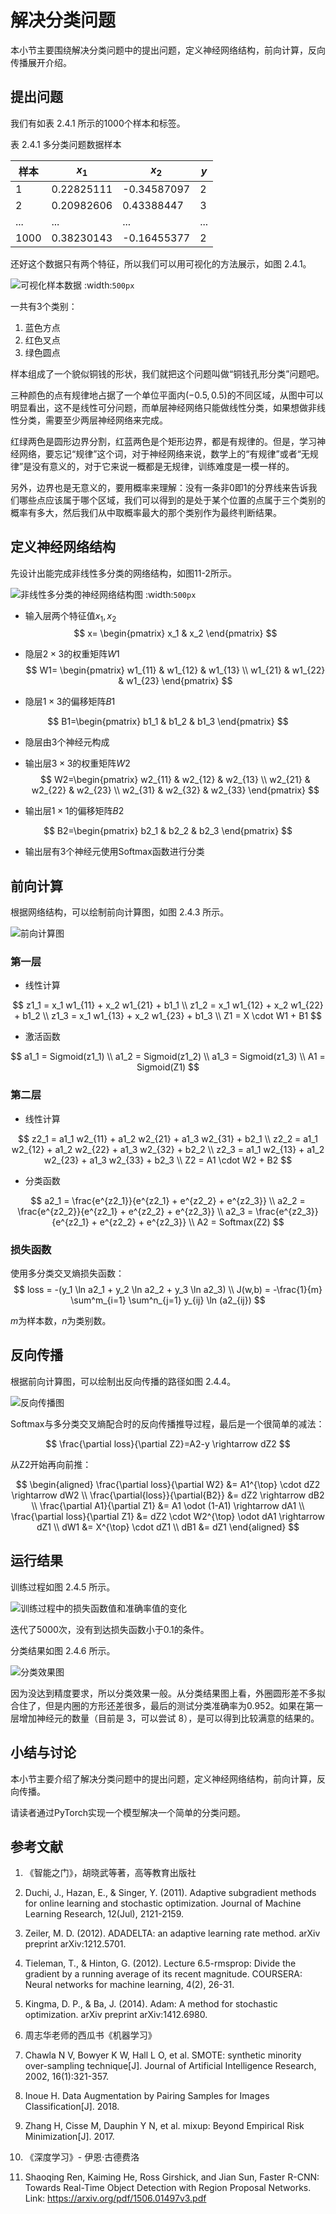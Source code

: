 <!--Copyright © Microsoft Corporation. All rights reserved.
  适用于[License](https://github.com/microsoft/AI-System/blob/main/LICENSE)版权许可-->

# 解决分类问题

本小节主要围绕解决分类问题中的提出问题，定义神经网络结构，前向计算，反向传播展开介绍。

  
## 提出问题

我们有如表 2.4.1 所示的1000个样本和标签。

表 2.4.1 多分类问题数据样本

|样本|$x_1$|$x_2$|$y$|
|---|---|---|---|
|1|0.22825111|-0.34587097|2|
|2|0.20982606|0.43388447|3|
|...|...|...|...|
|1000|0.38230143|-0.16455377|2|

还好这个数据只有两个特征，所以我们可以用可视化的方法展示，如图 2.4.1。

![可视化样本数据](./img/data.png)
:width:`500px`


一共有3个类别：

1. 蓝色方点
2. 红色叉点
3. 绿色圆点

样本组成了一个貌似铜钱的形状，我们就把这个问题叫做“铜钱孔形分类”问题吧。

三种颜色的点有规律地占据了一个单位平面内$(-0.5,0.5)$的不同区域，从图中可以明显看出，这不是线性可分问题，而单层神经网络只能做线性分类，如果想做非线性分类，需要至少两层神经网络来完成。

红绿两色是圆形边界分割，红蓝两色是个矩形边界，都是有规律的。但是，学习神经网络，要忘记“规律”这个词，对于神经网络来说，数学上的“有规律”或者“无规律”是没有意义的，对于它来说一概都是无规律，训练难度是一模一样的。

另外，边界也是无意义的，要用概率来理解：没有一条非0即1的分界线来告诉我们哪些点应该属于哪个区域，我们可以得到的是处于某个位置的点属于三个类别的概率有多大，然后我们从中取概率最大的那个类别作为最终判断结果。

## 定义神经网络结构

先设计出能完成非线性多分类的网络结构，如图11-2所示。

![非线性多分类的神经网络结构图](./img/nn2.png)
:width:`500px`


- 输入层两个特征值$x_1, x_2$
$$
x=
\begin{pmatrix}
    x_1 & x_2
\end{pmatrix}
$$
- 隐层$2\times 3$的权重矩阵$W1$
$$
W1=
\begin{pmatrix}
    w1_{11} & w1_{12} & w1_{13} \\
    w1_{21} & w1_{22} & w1_{23}
\end{pmatrix}
$$

- 隐层$1\times 3$的偏移矩阵$B1$

$$
B1=\begin{pmatrix}
    b1_1 & b1_2 & b1_3 
\end{pmatrix}
$$

- 隐层由3个神经元构成
- 输出层$3\times 3$的权重矩阵$W2$
$$
W2=\begin{pmatrix}
    w2_{11} & w2_{12} & w2_{13} \\
    w2_{21} & w2_{22} & w2_{23} \\
    w2_{31} & w2_{32} & w2_{33} 
\end{pmatrix}
$$

- 输出层$1\times 1$的偏移矩阵$B2$

$$
B2=\begin{pmatrix}
    b2_1 & b2_2 & b2_3 
  \end{pmatrix}
$$

- 输出层有3个神经元使用Softmax函数进行分类

## 前向计算

根据网络结构，可以绘制前向计算图，如图 2.4.3 所示。

![前向计算图](./img/multiple_forward.png)


### 第一层

- 线性计算

$$
z1_1 = x_1 w1_{11} + x_2 w1_{21} + b1_1
\\
z1_2 = x_1 w1_{12} + x_2 w1_{22} + b1_2
\\
z1_3 = x_1 w1_{13} + x_2 w1_{23} + b1_3
\\
Z1 = X \cdot W1 + B1
$$

- 激活函数

$$
a1_1 = Sigmoid(z1_1) 
\\
a1_2 = Sigmoid(z1_2) 
\\
a1_3 = Sigmoid(z1_3) 
\\
A1 = Sigmoid(Z1)
$$

### 第二层

- 线性计算

$$
z2_1 = a1_1 w2_{11} + a1_2 w2_{21} + a1_3 w2_{31} + b2_1
\\
z2_2 = a1_1 w2_{12} + a1_2 w2_{22} + a1_3 w2_{32} + b2_2
\\
z2_3 = a1_1 w2_{13} + a1_2 w2_{23} + a1_3 w2_{33} + b2_3
\\
Z2 = A1 \cdot W2 + B2
$$

- 分类函数

$$
a2_1 = \frac{e^{z2_1}}{e^{z2_1} + e^{z2_2} + e^{z2_3}}
\\
a2_2 = \frac{e^{z2_2}}{e^{z2_1} + e^{z2_2} + e^{z2_3}}
\\
a2_3 = \frac{e^{z2_3}}{e^{z2_1} + e^{z2_2} + e^{z2_3}}
\\
A2 = Softmax(Z2)
$$

### 损失函数

使用多分类交叉熵损失函数：
$$
loss = -(y_1 \ln a2_1 + y_2 \ln a2_2 + y_3 \ln a2_3)
\\
J(w,b) = -\frac{1}{m} \sum^m_{i=1} \sum^n_{j=1} y_{ij} \ln (a2_{ij})
$$

$m$为样本数，$n$为类别数。

## 反向传播

根据前向计算图，可以绘制出反向传播的路径如图 2.4.4。

![反向传播图](./img/multiple_backward.png)


Softmax与多分类交叉熵配合时的反向传播推导过程，最后是一个很简单的减法：

$$
\frac{\partial loss}{\partial Z2}=A2-y \rightarrow dZ2
$$

从Z2开始再向前推：

$$
\begin{aligned}
\frac{\partial loss}{\partial W2} &= A1^{\top} \cdot dZ2 \rightarrow dW2
\\
\frac{\partial{loss}}{\partial{B2}} &= dZ2 \rightarrow dB2
\\
\frac{\partial A1}{\partial Z1} &= A1 \odot (1-A1) \rightarrow dA1
\\
\frac{\partial loss}{\partial Z1} &= dZ2 \cdot W2^{\top} \odot dA1 \rightarrow dZ1 
\\
dW1 &= X^{\top} \cdot dZ1
\\
dB1 &= dZ1
\end{aligned}
$$


## 运行结果

训练过程如图 2.4.5 所示。

![训练过程中的损失函数值和准确率值的变化](./img/loss.png)


迭代了5000次，没有到达损失函数小于0.1的条件。

分类结果如图 2.4.6 所示。

![分类效果图](./img/result.png)


因为没达到精度要求，所以分类效果一般。从分类结果图上看，外圈圆形差不多拟合住了，但是内圈的方形还差很多，最后的测试分类准确率为0.952。如果在第一层增加神经元的数量（目前是 3，可以尝试 8），是可以得到比较满意的结果的。

## 小结与讨论

本小节主要介绍了解决分类问题中的提出问题，定义神经网络结构，前向计算，反向传播。

请读者通过PyTorch实现一个模型解决一个简单的分类问题。

## 参考文献

1. 《智能之门》，胡晓武等著，高等教育出版社

2. Duchi, J., Hazan, E., & Singer, Y. (2011). Adaptive subgradient methods for online learning and stochastic optimization. Journal of Machine Learning Research, 12(Jul), 2121-2159.

3. Zeiler, M. D. (2012). ADADELTA: an adaptive learning rate method. arXiv preprint arXiv:1212.5701.

4. Tieleman, T., & Hinton, G. (2012). Lecture 6.5-rmsprop: Divide the gradient by a running average of its recent magnitude. COURSERA: Neural networks for machine learning, 4(2), 26-31.

5. Kingma, D. P., & Ba, J. (2014). Adam: A method for stochastic optimization. arXiv preprint arXiv:1412.6980.

6. 周志华老师的西瓜书《机器学习》

7. Chawla N V, Bowyer K W, Hall L O, et al. SMOTE: synthetic minority over-sampling technique[J]. Journal of Artificial Intelligence Research, 2002, 16(1):321-357.

8.  Inoue H. Data Augmentation by Pairing Samples for Images Classification[J]. 2018.

9. Zhang H, Cisse M, Dauphin Y N, et al. mixup: Beyond Empirical Risk Minimization[J]. 2017.

10. 《深度学习》- 伊恩·古德费洛

11. Shaoqing Ren, Kaiming He, Ross Girshick, and Jian Sun, Faster R-CNN: Towards Real-Time Object Detection with Region Proposal Networks. Link: https://arxiv.org/pdf/1506.01497v3.pdf
